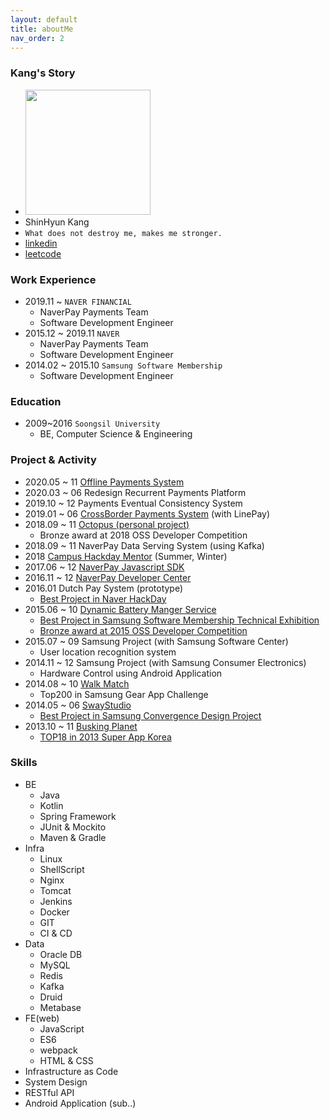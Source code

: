 ```yaml
---
layout: default
title: aboutMe
nav_order: 2
---
```


### Kang's Story
- <img width="200px" src="https://user-images.githubusercontent.com/5463687/98932918-5419eb80-2523-11eb-870c-b0744ee258de.png">
- ShinHyun Kang
- `What does not destroy me, makes me stronger.`
- [linkedin](https://www.linkedin.com/in/shinhyun-kang-985a87126/)
- [leetcode](https://leetcode.com/kang0921ok/)

### Work Experience
- 2019.11 ~ `NAVER FINANCIAL`
   - NaverPay Payments Team
   - Software Development Engineer
- 2015.12 ~ 2019.11 `NAVER` 
   - NaverPay Payments Team
   - Software Development Engineer
- 2014.02 ~ 2015.10 `Samsung Software Membership` 
   - Software Development Engineer
   
### Education   
- 2009~2016 `Soongsil University` 
  - BE, Computer Science & Engineering 
  
### Project & Activity
- 2020.05 ~ 11 [Offline Payments System](https://byline.network/2020/11/11099/)
- 2020.03 ~ 06 Redesign Recurrent Payments Platform
- 2019.10 ~ 12 Payments Eventual Consistency System
- 2019.01 ~ 06 [CrossBorder Payments System](http://m.ceoscoredaily.com/m/m_article.html?no=56753) (with LinePay)
- 2018.09 ~ 11 [Octopus (personal project)](https://github.com/kang0921ok/octopus)
   - Bronze award at 2018 OSS Developer Competition
- 2018.09 ~ 11 NaverPay Data Serving System (using Kafka)
- 2018 [Campus Hackday Mentor](https://d2.naver.com/news/5277651) (Summer, Winter)
- 2017.06 ~ 12 [NaverPay Javascript SDK](https://d2.naver.com/helloworld/2351859)
- 2016.11 ~ 12 [NaverPay Developer Center](https://developer.pay.naver.com/)
- 2016.01 Dutch Pay System (prototype)
   - [Best Project in Naver HackDay](https://www.facebook.com/naverengineering/videos/%EC%9D%B4%EC%9A%A9%EC%9E%90%EC%97%90%EA%B2%8C-%EC%B5%9C%EA%B3%A0%EC%9D%98-%EA%B0%80%EC%B9%98%EB%A5%BC-%EC%A4%84-%EC%88%98-%EC%9E%88%EB%8A%94-%EC%95%84%EC%9D%B4%EB%94%94%EC%96%B4%EB%A5%BC-%EB%B0%9C%EA%B5%B4%ED%95%98%EA%B3%A0-%EC%A7%80%EC%9B%90%ED%95%98%EA%B8%B0-%EC%9C%84%ED%95%9C-%EC%82%AC%EB%82%B4-%ED%95%B4%EC%BB%A4%ED%86%A4-naver-hack-day-2016%EC%9D%84-%EC%A7%80%EB%82%9C-%EB%8B%AC-%EC%A7%84%ED%96%89%ED%96%88%EC%8A%B5%EB%8B%88%EB%8B%A4-/1059276604139815/)
- 2015.06 ~ 10 [Dynamic Battery Manger Service](https://www.youtube.com/watch?v=r8U7zmFsEIQ)
   - [Best Project in Samsung Software Membership Technical Exhibition](https://news.samsung.com/kr/%EC%82%BC%EC%84%B1-%EC%86%8C%ED%94%84%ED%8A%B8%EC%9B%A8%EC%96%B4%EB%A5%BC-%ED%96%A5%ED%95%98%EB%8B%A4-%EC%84%B8%EC%83%81-%EB%B0%94%EA%BF%80-%EC%86%8C%ED%94%84%ED%8A%B8%EC%9B%A8%EC%96%B4-2)
   - [Bronze award at 2015 OSS Developer Competition](https://www.oss.kr/dev_competition_activities/show/9fd570d9-f051-4650-9fc2-e753d01bb9ea?search_target=title&search_keyword=%EA%B3%A0%EC%9A%B0%EB%B2%A0%EC%9D%B4%EB%B9%84)
- 2015.07 ~ 09 Samsung Project (with Samsung Software Center)
   - User location recognition system
- 2014.11 ~ 12 Samsung Project (with Samsung Consumer Electronics)
   - Hardware Control using Android Application
- 2014.08 ~ 10 [Walk Match](https://gearapp.devpost.com/submissions/25265-walk-match)
   - Top200 in Samsung Gear App Challenge
- 2014.05 ~ 06 [SwayStudio](https://www.youtube.com/watch?v=lsu_4mtMgWc)
   - [Best Project in Samsung Convergence Design Project](https://news.samsung.com/kr/%EC%B0%A8%EC%84%B8%EB%8C%80-%EB%94%94%EC%9E%90%EC%9D%B8-%EC%86%8C%ED%94%84%ED%8A%B8%EC%9B%A8%EC%96%B4-%EC%9D%B8%EC%9E%AC%EA%B0%80-%EB%A7%8C%EB%82%AC%EB%8B%A4-%EA%B3%BC%EC%97%B0-%EB%AC%B4%EC%8A%A8)
- 2013.10 ~ 11 [Busking Planet](https://www.youtube.com/watch?v=U4xBpTjVFIs)
   - [TOP18 in 2013 Super App Korea](https://www.venturesquare.net/526603) 
   
### Skills
- BE
   - Java
   - Kotlin
   - Spring Framework
   - JUnit & Mockito
   - Maven & Gradle
- Infra
   - Linux
   - ShellScript
   - Nginx
   - Tomcat
   - Jenkins
   - Docker
   - GIT
   - CI & CD
- Data   
   - Oracle DB
   - MySQL
   - Redis
   - Kafka
   - Druid
   - Metabase
- FE(web)
  - JavaScript
  - ES6
  - webpack
  - HTML & CSS
- Infrastructure as Code
- System Design
- RESTful API
- Android Application (sub..)
   